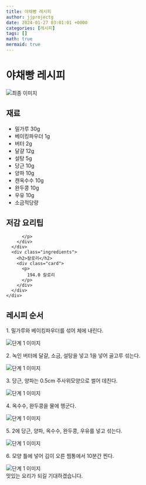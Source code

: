 ```yaml
---
title: 야채빵 레시피
author: jjprojectg
date: 2024-01-27 03:01:01 +0000
categories: [레시피]
tags: []
math: true
mermaid: true
---
```

<meta name="og:type" content="website"/>
<meta charset="UTF-8"/>
<div class="header">
  <h1>야채빵 레시피</h1>
</div>

<div class="container my-4">
  <div class="row">
    <div class="col-12 col-md-6">
      <div class="recipe-image">
        <img src="http://www.foodsafetykorea.go.kr/uploadimg/20141117/20141117053630_1416213390212.jpg" class="step-image" alt="최종 이미지"/>
      </div>
    </div>
    <div class="col-12 col-md-6">
      <div class="ingredients">
        <h2>재료</h2>
        <ul class="card">
          <li> 밀가루 30g </li>
          <li>  베이킹파우더 1g </li>
          <li>  버터 2g </li>
          <li>  달걀 12g </li>
          <li>  설탕 5g </li>
          <li>  당근 10g </li>
          <li>  양파 10g </li>
          <li>  캔옥수수 10g </li>
          <li>  완두콩 10g </li>
          <li>  우유 10g </li>
          <li>  소금적당량 </li>
</ul>
      </div>
    </div>
    <div class="col-12 col-md-6">
      <div class="ingredients">
        <h2>저감 요리팁</h2>
        <div class="card"> 
          <p>
            
          </p>
        </div>
      </div>
      <div class="ingredients">
        <h2>칼로리</h2>
        <div class="card"> 
          <p>
            194.0 칼로리
          </p>
        </div>
      </div>
    </div>
  </div>

  <h2 class="my-4">레시피 순서</h2>
  <div class="card recipe-card">
    <div class="card-body recipe-step">
      <p class="card-text step-description">1. 밀가루와 베이킹파우더를 섞어 체에 내린다.</p>
      <img src="http://www.foodsafetykorea.go.kr/uploadimg/cook/942-1.jpg" alt="단계 1 이미지" class="step-image"/>
    </div>
  </div>
  <div class="card recipe-card">
    <div class="card-body recipe-step">
      <p class="card-text step-description">2. 녹인 버터에 달걀, 소금, 설탕을 넣고 1을 넣어 골고루 섞는다.</p>
      <img src="http://www.foodsafetykorea.go.kr/uploadimg/cook/942-2.jpg" alt="단계 1 이미지" class="step-image"/>
    </div>
  </div>
  <div class="card recipe-card">
    <div class="card-body recipe-step">
      <p class="card-text step-description">3. 당근, 양파는 0.5cm 주사위모양으로 썰어 데친다.</p>
      <img src="http://www.foodsafetykorea.go.kr/uploadimg/cook/942-3.jpg" alt="단계 1 이미지" class="step-image"/>
    </div>
  </div>
  <div class="card recipe-card">
    <div class="card-body recipe-step">
      <p class="card-text step-description">4. 옥수수, 완두콩을 물에 헹군다.</p>
      <img src="http://www.foodsafetykorea.go.kr/uploadimg/cook/942-4.jpg" alt="단계 1 이미지" class="step-image"/>
    </div>
  </div>
  <div class="card recipe-card">
    <div class="card-body recipe-step">
      <p class="card-text step-description">5. 2에 당근, 양파, 옥수수, 완두콩, 우유를 넣고 섞는다.</p>
      <img src="http://www.foodsafetykorea.go.kr/uploadimg/cook/942-5.jpg" alt="단계 1 이미지" class="step-image"/>
    </div>
  </div>
  <div class="card recipe-card">
    <div class="card-body recipe-step">
      <p class="card-text step-description">6. 모양 틀에 넣어 김이 오른 찜통에서 10분간 찐다.</p>
      <img src="http://www.foodsafetykorea.go.kr/uploadimg/cook/942-6.jpg" alt="단계 1 이미지" class="step-image"/>
    </div>
  </div>

</div>
맛있는 요리가 되길 기대하겠습니다.
